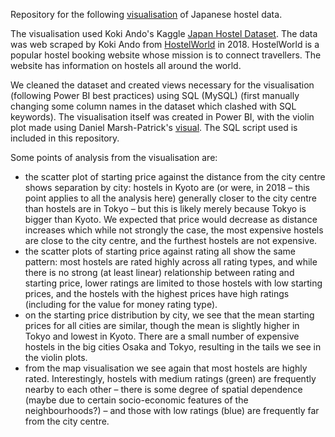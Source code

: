 Repository for the following [visualisation](https://app.powerbi.com/view?r=eyJrIjoiOTU3ODhmMzctZmExNy00MWExLTg1ZWYtMjQwMzA2OTdkYTZkIiwidCI6IjhlYWFjM2M2LWRkMmItNDU2Yy1hODA1LTU4NmY5ZWI0OWNiOSJ9) of Japanese hostel data.

The visualisation used Koki Ando's Kaggle [Japan Hostel Dataset](https://www.kaggle.com/datasets/koki25ando/hostel-world-dataset/data). The data was web scraped by Koki Ando from [HostelWorld](https://www.hostelworld.com/) in 2018. HostelWorld is a popular hostel booking website whose mission is to connect travellers. The website has information on hostels all around the world.

We cleaned the dataset and created views necessary for the visualisation (following Power BI best practices) using SQL (MySQL) (first manually changing some column names in the dataset which clashed with SQL keywords). The visualisation itself was created in Power BI, with the violin plot made using Daniel Marsh-Patrick's [visual](https://appsource.microsoft.com/en-us/product/power-bi-visuals/wa104381947?tab=overview). The SQL script used is included in this repository.

Some points of analysis from the visualisation are:

* the scatter plot of starting price against the distance from the city centre shows separation by city: hostels in Kyoto are (or were, in 2018 – this point applies to all the analysis here) generally closer to the city centre than hostels are in Tokyo – but this is likely merely because Tokyo is bigger than Kyoto. We expected that price would decrease as distance increases which while not strongly the case, the most expensive hostels are close to the city centre, and the furthest hostels are not expensive. 
* the scatter plots of starting price against rating all show the same pattern: most hostels are rated highly across all rating types, and while there is no strong (at least linear) relationship between rating and starting price, lower ratings are limited to those hostels with low starting prices, and the hostels with the highest prices have high ratings (including for the value for money rating type). 
* on the starting price distribution by city, we see that the mean starting prices for all cities are similar, though the mean is slightly higher in Tokyo and lowest in Kyoto. There are a small number of expensive hostels in the big cities Osaka and Tokyo, resulting in the tails we see in the violin plots.
* from the map visualisation we see again that most hostels are highly rated. Interestingly, hostels with medium ratings (green) are frequently nearby to each other – there is some degree of spatial dependence (maybe due to certain socio-economic features of the neighbourhoods?) – and those with low ratings (blue) are frequently far from the city centre.
